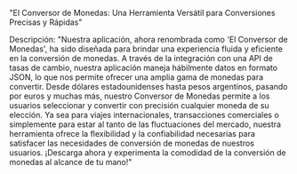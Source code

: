 "El Conversor de Monedas: Una Herramienta Versátil para Conversiones Precisas y Rápidas"

Descripción:
"Nuestra aplicación, ahora renombrada como 'El Conversor de Monedas', ha sido diseñada para brindar una experiencia fluida y eficiente en la conversión de monedas. A través de la integración con una API de tasas de cambio, nuestra aplicación maneja hábilmente datos en formato JSON, lo que nos permite ofrecer una amplia gama de monedas para convertir. Desde dólares estadounidenses hasta pesos argentinos, pasando por euros y muchas más, nuestro Conversor de Monedas permite a los usuarios seleccionar y convertir con precisión cualquier moneda de su elección. Ya sea para viajes internacionales, transacciones comerciales o simplemente para estar al tanto de las fluctuaciones del mercado, nuestra herramienta ofrece la flexibilidad y la confiabilidad necesarias para satisfacer las necesidades de conversión de monedas de nuestros usuarios. ¡Descarga ahora y experimenta la comodidad de la conversión de monedas al alcance de tu mano!"
